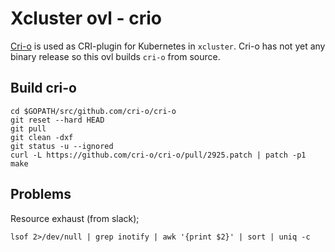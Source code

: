 # Xcluster ovl - crio

[Cri-o](https://github.com/cri-o/cri-o) is used as CRI-plugin for
Kubernetes in `xcluster`. Cri-o has not yet any binary release so this
ovl builds `cri-o` from source.

## Build cri-o

```
cd $GOPATH/src/github.com/cri-o/cri-o
git reset --hard HEAD
git pull
git clean -dxf
git status -u --ignored
curl -L https://github.com/cri-o/cri-o/pull/2925.patch | patch -p1
make
```



## Problems

Resource exhaust (from slack);
```
lsof 2>/dev/null | grep inotify | awk '{print $2}' | sort | uniq -c
```
